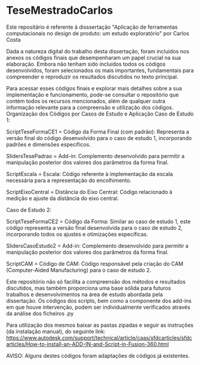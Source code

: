 # TeseMestradoCarlos
Este repositário é referente á disssertação "Aplicação de ferramentas computacionais no design de produto: um estudo exploratório" por Carlos Costa


Dada a natureza digital do trabalho desta dissertação, foram incluídos nos anexos os códigos finais que desempenharam um papel crucial na sua elaboração. Embora não tenham sido incluídos todos os códigos desenvolvidos, foram selecionados os mais importantes, fundamentais para compreender e reproduzir os resultados discutidos no texto principal.

Para acessar esses códigos finais e explorar mais detalhes sobre a sua implementação e funcionamento, pode-se consultar o repositório que contém todos os recursos mencionados, além de qualquer outra informação relevante para a compreensão e utilização dos códigos.
Organização dos Códigos por Casos de Estudo e Aplicação
Caso de Estudo 1:

  ScriptTeseFormaCE1 = Código da Forma Final (com padrão):
         Representa a versão final do código desenvolvido para o caso de estudo 1, incorporando padrões e dimensões específicos.
         
  SlidersTesePadrao = Add-in:
         Complemento desenvolvido para permitir a manipulação posterior dos valores dos parâmetros da forma final.
         
  ScriptEscala = Escala:
         Código referente à implementação da escala necessária para a representação do encolhimento.
         
  ScriptEixoCentral =  Distância do Eixo Central:
         Código relacionado à medição e ajuste da distância do eixo central.
        

Caso de Estudo 2:

   ScriptTeseFormaCE2 = Código da Forma:
        Similar ao caso de estudo 1, este código representa a versão final desenvolvida para o caso de estudo 2, incorporando todos os ajustes e otimizações específicas.
        
   SlidersCasoEstudo2 = Add-in:
        Complemento desenvolvido para permitir a manipulação posterior dos valores dos parâmetros da forma final.
        
   ScriptCAM = Código de CAM:
        Código responsável pela criação do CAM (Computer-Aided Manufacturing) para o caso de estudo 2.
        


Este repositório não só facilita a compreensão dos métodos e resultados discutidos, mas também proporciona uma base sólida para futuros trabalhos e desenvolvimentos na área de estudo abordada pela dissertação.
Os códigos dos scripts, bem como a componente dos add-ins em que houve intervenção, podem ser individualmente verificados através da análise dos ficheiros .py


Para utilização dos mesmos baixar as pastas zipadas e seguir as instruções (da instalação manual), do seguinte link: https://www.autodesk.com/support/technical/article/caas/sfdcarticles/sfdcarticles/How-to-install-an-ADD-IN-and-Script-in-Fusion-360.html

AVISO: Alguns destes códigos foram adaptações de códigos já existentes.
